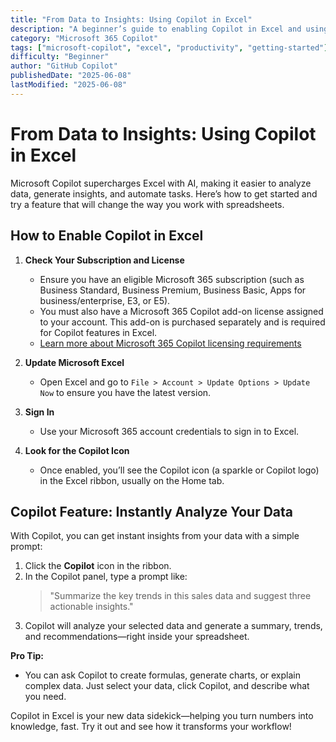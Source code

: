 ```yaml
---
title: "From Data to Insights: Using Copilot in Excel"
description: "A beginner’s guide to enabling Copilot in Excel and using its smartest feature to turn raw data into actionable insights."
category: "Microsoft 365 Copilot"
tags: ["microsoft-copilot", "excel", "productivity", "getting-started"]
difficulty: "Beginner"
author: "GitHub Copilot"
publishedDate: "2025-06-08"
lastModified: "2025-06-08"
---
```


# From Data to Insights: Using Copilot in Excel

Microsoft Copilot supercharges Excel with AI, making it easier to analyze data, generate insights, and automate tasks. Here’s how to get started and try a feature that will change the way you work with spreadsheets.

## How to Enable Copilot in Excel

1. **Check Your Subscription and License**
   - Ensure you have an eligible Microsoft 365 subscription (such as Business Standard, Business Premium, Business Basic, Apps for business/enterprise, E3, or E5).
   - You must also have a Microsoft 365 Copilot add-on license assigned to your account. This add-on is purchased separately and is required for Copilot features in Excel.
   - [Learn more about Microsoft 365 Copilot licensing requirements](https://learn.microsoft.com/copilot/microsoft-365/microsoft-365-copilot-licensing)

2. **Update Microsoft Excel**
   - Open Excel and go to `File > Account > Update Options > Update Now` to ensure you have the latest version.

3. **Sign In**
   - Use your Microsoft 365 account credentials to sign in to Excel.

4. **Look for the Copilot Icon**
   - Once enabled, you’ll see the Copilot icon (a sparkle or Copilot logo) in the Excel ribbon, usually on the Home tab.

## Copilot Feature: Instantly Analyze Your Data

With Copilot, you can get instant insights from your data with a simple prompt:

1. Click the **Copilot** icon in the ribbon.
2. In the Copilot panel, type a prompt like:
   > "Summarize the key trends in this sales data and suggest three actionable insights."
3. Copilot will analyze your selected data and generate a summary, trends, and recommendations—right inside your spreadsheet.

**Pro Tip:**

- You can ask Copilot to create formulas, generate charts, or explain complex data. Just select your data, click Copilot, and describe what you need.

Copilot in Excel is your new data sidekick—helping you turn numbers into knowledge, fast. Try it out and see how it transforms your workflow!
